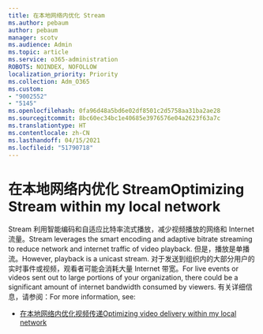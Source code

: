 ```yaml
---
title: 在本地网络内优化 Stream
ms.author: pebaum
author: pebaum
manager: scotv
ms.audience: Admin
ms.topic: article
ms.service: o365-administration
ROBOTS: NOINDEX, NOFOLLOW
localization_priority: Priority
ms.collection: Adm_O365
ms.custom:
- "9002552"
- "5145"
ms.openlocfilehash: 0fa96d48a5bd6e02df8501c2d5758aa31ba2ae28
ms.sourcegitcommit: 8bc60ec34bc1e40685e3976576e04a2623f63a7c
ms.translationtype: HT
ms.contentlocale: zh-CN
ms.lasthandoff: 04/15/2021
ms.locfileid: "51790718"
---
```

# <a name="optimizing-stream-within-my-local-network"></a><span data-ttu-id="2c0bd-102">在本地网络内优化 Stream</span><span class="sxs-lookup"><span data-stu-id="2c0bd-102">Optimizing Stream within my local network</span></span>

<span data-ttu-id="2c0bd-103">Stream 利用智能编码和自适应比特率流式播放，减少视频播放的网络和 Internet 流量。</span><span class="sxs-lookup"><span data-stu-id="2c0bd-103">Stream leverages the smart encoding and adaptive bitrate streaming to reduce network and internet traffic of video playback.</span></span> <span data-ttu-id="2c0bd-104">但是，播放是单播流。</span><span class="sxs-lookup"><span data-stu-id="2c0bd-104">However, playback is a unicast stream.</span></span> <span data-ttu-id="2c0bd-105">对于发送到组织内的大部分用户的实时事件或视频，观看者可能会消耗大量 Internet 带宽。</span><span class="sxs-lookup"><span data-stu-id="2c0bd-105">For live events or videos sent out to large portions of your organization, there could be a significant amount of internet bandwidth consumed by viewers.</span></span> <span data-ttu-id="2c0bd-106">有关详细信息，请参阅：</span><span class="sxs-lookup"><span data-stu-id="2c0bd-106">For more information, see:</span></span>

- [<span data-ttu-id="2c0bd-107">在本地网络内优化视频传递</span><span class="sxs-lookup"><span data-stu-id="2c0bd-107">Optimizing video delivery within my local network</span></span>](https://docs.microsoft.com/stream/network-overview#optimizing-video-delivery-within-my-local-network)
